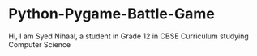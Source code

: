 # Python-Pygame-Battle-Game
Hi,
  I am Syed Nihaal, a student in Grade 12 in CBSE Curriculum studying Computer Science
